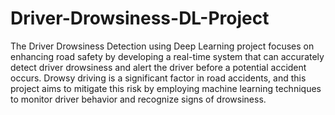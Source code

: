 # Driver-Drowsiness-DL-Project

The Driver Drowsiness Detection using Deep Learning project focuses on enhancing road safety by developing a real-time system that can accurately detect driver drowsiness and alert the driver before a potential accident occurs. Drowsy driving is a significant factor in road accidents, and this project aims to mitigate this risk by employing machine learning techniques to monitor driver behavior and recognize signs of drowsiness.
